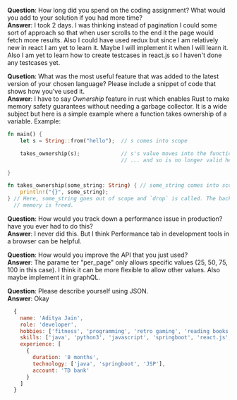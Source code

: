 **Question**: How long did you spend on the coding assignment? What would you add to your solution if you had more time?<br />
**Answer**: I took 2 days. I was thinking instead of pagination I could some sort of approach so that when user scrolls to the end it the page would fetch more results. Also I could have used redux but since I am relatively new in react I am yet to learn it. Maybe I will implement it when I will learn it. Also I am yet to learn how to create testcases in react.js so I haven't done any testcases yet.


**Qusetion**: What was the most useful feature that was added to the latest version of your chosen language? Please include a snippet of code that shows how you've used it.<br />
**Answer**: I have to say *Ownership* feature in rust which enables Rust to make memory safety guarantees without needing a garbage collector. It is a wide subject but here is a simple example where a function takes ownership of a variable.
Example:
```rust
fn main() {
    let s = String::from("hello");  // s comes into scope

    takes_ownership(s);             // s's value moves into the function...
                                    // ... and so is no longer valid here

}

fn takes_ownership(some_string: String) { // some_string comes into scope
    println!("{}", some_string);
} // Here, some_string goes out of scope and `drop` is called. The backing
  // memory is freed.
```

**Question**: How would you track down a performance issue in production? have you ever had to do this?<br />
**Answer**: I never did this. But I think Performance tab in development tools in a browser can be helpful.

**Question**: How would you improve the API that you just used?<br />
**Answer**: The parame ter "per_page" only allows specific values (25, 50, 75, 100 in this case). I think it can be more flexible to allow other values. Also maybe implement it in graphQL.

**Question**: Please describe yourself using JSON.<br />
**Answer**: Okay
```javascript
  {
    name: 'Aditya Jain',
    role: 'developer',
    hobbies: ['fitness', 'programming', 'retro gaming', 'reading books (Philosophy mostly)'],
    skills: ['java', 'python3', 'javascript', 'springboot', 'react.js', 'django web-framework'],
    experience: [
      {
        duration: '8 months',
        technology: ['java', 'springboot', 'JSP'],
        account: 'TD bank'
      }
    ]
  }
```
